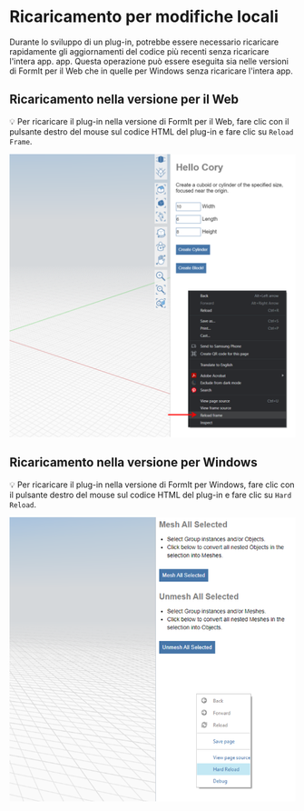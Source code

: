 # Ricaricamento per modifiche locali

Durante lo sviluppo di un plug-in, potrebbe essere necessario ricaricare rapidamente gli aggiornamenti del codice più recenti senza ricaricare l'intera app. app. Questa operazione può essere eseguita sia nelle versioni di FormIt per il Web che in quelle per Windows senza ricaricare l'intera app.

## Ricaricamento nella versione per il Web

💡 Per ricaricare il plug-in nella versione di FormIt per il Web, fare clic con il pulsante destro del mouse sul codice HTML del plug-in e fare clic su `Reload Frame`.

![](<../../../.gitbook/assets/d11 (1).png>)

## Ricaricamento nella versione per Windows

💡 Per ricaricare il plug-in nella versione di FormIt per Windows, fare clic con il pulsante destro del mouse sul codice HTML del plug-in e fare clic su `Hard Reload`.

![](../../../.gitbook/assets/d18.png)
